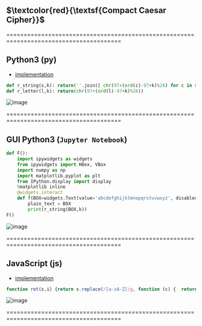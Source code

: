 ## $\textcolor{red}{\textsf{Compact Caesar Cipher}}$
=======================================================================================


## Python3 (py)
- [implementation](https://github.com/loneicewolf/ciphers-python/blob/main/Caesar_Cipher.py)
```py
def r_string(s,k): return(''.join([ chr(97+(ord(c)-97+k)%26) for c in s ]))
def r_letter(l,k): return(chr(97+(ord(l)-97+k)%26))
```
![image](https://github.com/loneicewolf/Compact-Caesar-Cipher/assets/68499986/5002bf53-1a3f-4f93-ad13-9cb78992fe3b)

=======================================================================================

## GUI Python3 (`Jupyter Notebook`)
```py
def F():
    import ipywidgets as widgets
    from ipywidgets import HBox, VBox
    import numpy as np
    import matplotlib.pyplot as plt
    from IPython.display import display
    %matplotlib inline
    @widgets.interact
    def f(BOX=widgets.Text(value='abcdefghijklmnopqrstuvwxyz', disabled=False),k=range(0,26)):
        plain_text = BOX
        print(r_string(BOX,k))
F()
```
![image](https://github.com/loneicewolf/Compact-Caesar-Cipher/assets/68499986/c244fcde-eafb-4435-a77c-40c1167070d1)

=======================================================================================



## JavaScript (js)
- [implementation](http://stackoverflow.com/a/617685/987044)
```js
function rot(s,i) {return s.replace(/[a-zA-Z]/g, function (c) {  return String.fromCharCode((c <= 'Z' ? 90 : 122) >= (c = c.charCodeAt(0) + i) ? c : c - 26); });}
```
![image](https://github.com/loneicewolf/Compact-Caesar-Cipher/assets/68499986/b6a61be9-efd5-477b-aab7-0742c4f41d4e)

=======================================================================================

